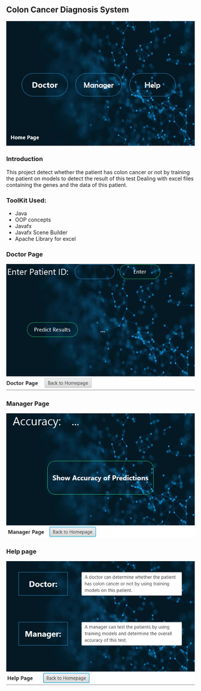 ## Colon Cancer Diagnosis System

![Main Menu](/images/menu.png)

### Introduction

This project detect whether the patient has colon cancer or not by training the patient on models to detect the result of this test
Dealing with excel files containing the genes and the data of this patient.

### ToolKit Used:
* Java
* OOP concepts
* Javafx
* Javafx Scene Builder
* Apache Library for excel

### Doctor Page
![Doctor Page](/images/Doctor.png)

### Manager Page
![Manager Page](/images/Manager.png)

### Help page
![Help page](/images/help.png)


